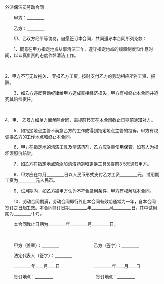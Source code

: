 



外派保洁员劳动合同



 

　　甲方：_________　　

　　乙方：_________　　

　　甲、乙双方经平等协商，自愿签订本合同，共同遵守本合同所列条款：　　

　　1．同意在甲方指定地点从事清洁工作，遵守指定地点的规章制度和作息时间，以认真负责的态度作好清洁工作。

　　

2．甲方不可无故拖欠、
苛扣乙方工资，按时支付乙方的劳动相应所得工资、报酬。　　

　　3．如乙方违反劳动纪律给甲方造成直接经济损失，甲方有权终止本合同并追究其赔偿责任。

　　

4．甲、
乙双方如单方面解除合同，需提前15天在本合同截止日期前通知对方。　　

　　5．如指定地点主管不满意乙方的工作或得到指定地点主管的投诉，甲方有权调换乙方的工作地点和终止本合同。　　

　　6．甲方在指定地的清洁工具及清洁药剂，乙方应妥善使用保管，如有人为损坏须照价赔偿。　　

　　7．如乙方在指定地点须添加清洁药剂和更换工具须提前3 5天通知甲方。　　

　　8．甲方应在每月_________日以人民币形式支付乙方工资_________元，试用期工资为_________元人民币。　　

　　9．试用期内，如乙方被甲方认为不符合录用条件，甲方有权解除本合同。　　

　　10．劳动合同期满，劳动合同即行终止本合同有效期通常为一年，自本合同签订之日起生效。本合同签订日期_________年_________月_________日，其中试用期为_________个月。

　　本合同截止日期为_________年_________月_________日。

　　

　　甲方（盖章）：_________　　　　　　　　乙方（签字）：_________　　

　　法定代表人（签字）：_________　　

　　_________年____月____日　　　　　　　　_________年____月____日　　

　　签订地点：_________　　　　　　　　　　签订地点：_________